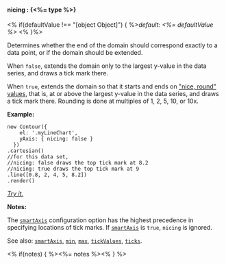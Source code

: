#### **nicing** : {<%= type %>}

<% if(defaultValue !== "[object Object]") { %>*default: <%= defaultValue %>* <% }%>

Determines whether the end of the domain should correspond exactly to a data point, or if the domain should be extended.

When `false`, extends the domain only to the largest y-value in the data series, and draws a tick mark there.

When `true`, extends the domain so that it starts and ends on ["nice, round" values](https://github.com/mbostock/d3/wiki/Quantitative-Scales#wiki-linear_nice), that is, at or above the largest y-value in the data series, and draws a tick mark there. Rounding is done at multiples of 1, 2, 5, 10, or 10x.

**Example:**

    new Contour({
        el: '.myLineChart',
        yAxis: { nicing: false }
      })
    .cartesian()
	//for this data set, 
	//nicing: false draws the top tick mark at 8.2 
	//nicing: true draws the top tick mark at 9    
    .line([0.8, 2, 4, 5, 8.2])
    .render()

*[Try it.](http://jsfiddle.net/gh/get/library/pure/forio/contour/tree/master/src/documentation/fiddle/config.yAxis.nicing/)*

**Notes:**

The [`smartAxis`](#config_config.yAxis.smartAxis) configuration option has the highest precedence in specifying locations of tick marks. If [`smartAxis`](#config_config.yAxis.smartAxis) is `true`, `nicing` is ignored.

See also: [`smartAxis`](#config_config.yAxis.smartAxis), [`min`](#config_config.yAxis.min), [`max`](#config_config.yAxis.max), [`tickValues`](#config_config.yAxis.tickValues), [`ticks`](#config_config.yAxis.ticks).

<% if(notes) { %><%= notes %><% } %>

